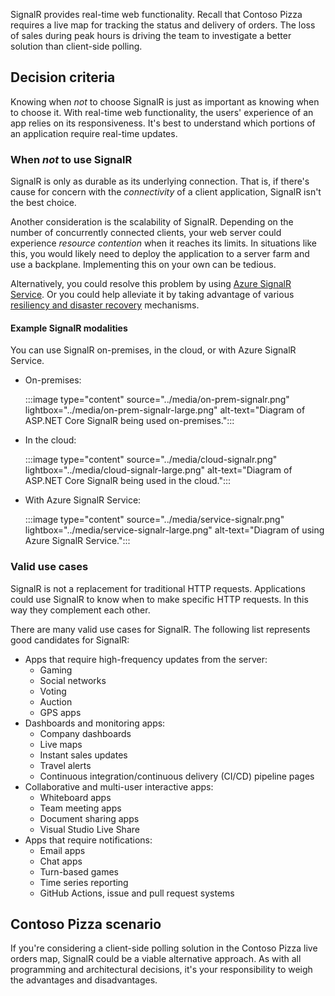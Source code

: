 SignalR provides real-time web functionality. Recall that Contoso Pizza requires a live map for tracking the status and delivery of orders. The loss of sales during peak hours is driving the team to investigate a better solution than client-side polling.

## Decision criteria

Knowing when *not* to choose SignalR is just as important as knowing when to choose it. With real-time web functionality, the users' experience of an app relies on its responsiveness. It's best to understand which portions of an application require real-time updates.

### When *not* to use SignalR

SignalR is only as durable as its underlying connection. That is, if there's cause for concern with the *connectivity* of a client application, SignalR isn't the best choice.

Another consideration is the scalability of SignalR. Depending on the number of concurrently connected clients, your web server could experience *resource contention* when it reaches its limits. In situations like this, you would likely need to deploy the application to a server farm and use a backplane. Implementing this on your own can be tedious. 

Alternatively, you could resolve this problem by using [Azure SignalR Service](/azure/azure-signalr). Or you could help alleviate it by taking advantage of various [resiliency and disaster recovery](/azure/azure-signalr/signalr-concept-disaster-recovery) mechanisms.

#### Example SignalR modalities

You can use SignalR on-premises, in the cloud, or with Azure SignalR Service.

* On-premises:

  :::image type="content" source="../media/on-prem-signalr.png" lightbox="../media/on-prem-signalr-large.png" alt-text="Diagram of ASP.NET Core SignalR being used on-premises.":::

* In the cloud:

  :::image type="content" source="../media/cloud-signalr.png" lightbox="../media/cloud-signalr-large.png" alt-text="Diagram of ASP.NET Core SignalR being used in the cloud.":::

* With Azure SignalR Service:

  :::image type="content" source="../media/service-signalr.png" lightbox="../media/service-signalr-large.png" alt-text="Diagram of using Azure SignalR Service.":::

### Valid use cases

SignalR is not a replacement for traditional HTTP requests. Applications could use SignalR to know when to make specific HTTP requests. In this way they complement each other. 

There are many valid use cases for SignalR. The following list represents good candidates for SignalR:

- Apps that require high-frequency updates from the server:
  - Gaming
  - Social networks
  - Voting
  - Auction
  - GPS apps
- Dashboards and monitoring apps:
  - Company dashboards
  - Live maps
  - Instant sales updates
  - Travel alerts
  - Continuous integration/continuous delivery (CI/CD) pipeline pages
- Collaborative and multi-user interactive apps:
  - Whiteboard apps
  - Team meeting apps
  - Document sharing apps
  - Visual Studio Live Share
- Apps that require notifications:
  - Email apps
  - Chat apps
  - Turn-based games
  - Time series reporting
  - GitHub Actions, issue and pull request systems

## Contoso Pizza scenario

If you're considering a client-side polling solution in the Contoso Pizza live orders map, SignalR could be a viable alternative approach. As with all programming and architectural decisions, it's your responsibility to weigh the advantages and disadvantages.
